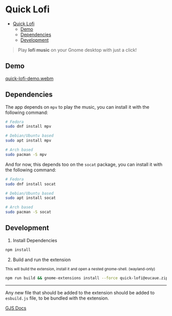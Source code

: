 # Quick Lofi

<!--toc:start-->

- [Quick Lofi](#quick-lofi)
  - [Demo](#demo)
  - [Dependencies](#dependencies)
  - [Development](#development)
  <!--toc:end-->

> Play **lofi music** on your Gnome desktop with just a click!

## Demo

[quick-lofi-demo.webm](https://github.com/EuCaue/gnome-shell-quick-lofi/assets/69485603/351f34da-023c-4b28-94d6-b49ca83aa34d)

## Dependencies

The app depends on `mpv` to play the music, you can install it with the following command:

```bash
# Fedora
sudo dnf install mpv

# Debian/Ubuntu based
sudo apt install mpv

# Arch based
sudo pacman -S mpv
```

And for now, this depends too on the `socat` package, you can install it with the following command:

```bash
# Fedora
sudo dnf install socat

# Debian/Ubuntu based
sudo apt install socat

# Arch based
sudo pacman -S socat
```

## Development

1. Install Dependencies

```bash
npm install
```

2. Build and run the extension

<small>This will build the extension, install it and open a nested gnome-shell. (wayland-only)</small>

```bash
npm run build && gnome-extensions install --force quick-lofi@eucaue.zip && clear && dbus-run-session -- gnome-shell --nested --wayland
```

---

Any new file that should be added to the extension should be added to `esbuild.js` file, to be bundled with the extension.

[GJS Docs](https://gjs.guide/)
